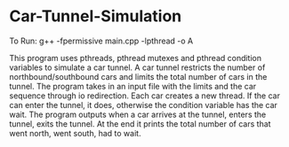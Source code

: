 # Car-Tunnel-Simulation

To Run: g++ -fpermissive main.cpp -lpthread -o A

This program uses pthreads, pthread mutexes and pthread condition variables to simulate a car tunnel.
A car tunnel restricts the number of northbound/southbound cars and limits the total number of cars in the tunnel.
The program takes in an input file with the limits and the car sequence through io redirection. Each car creates a new
thread. If the car can enter the tunnel, it does, otherwise the condition variable has the car wait. The program outputs
when a car arrives at the tunnel, enters the tunnel, exits the tunnel. At the end it prints the total number of cars
that went north, went south, had to wait.
